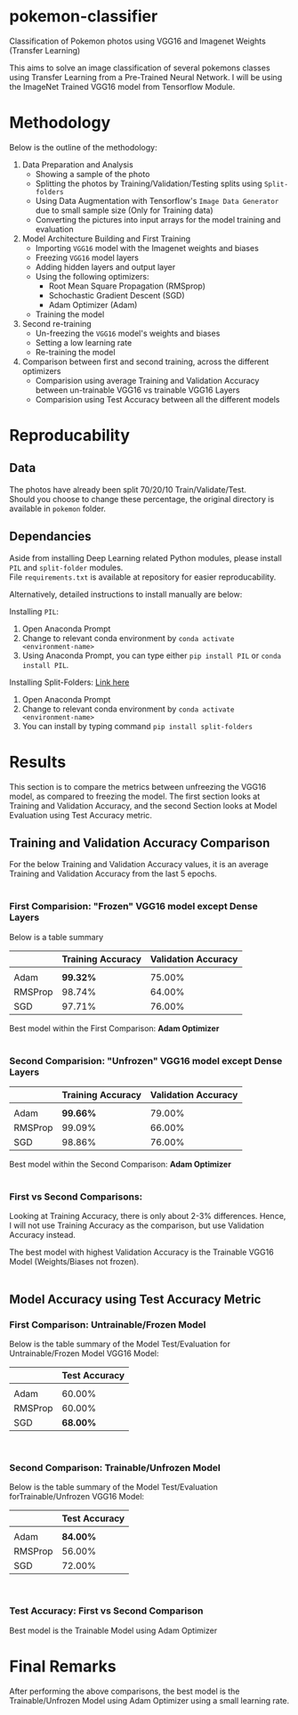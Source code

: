 # pokemon-classifier
 Classification of Pokemon photos using VGG16 and Imagenet Weights (Transfer Learning)

This aims to solve an image classification of several pokemons classes using Transfer Learning from a Pre-Trained Neural Network. I will be using the ImageNet Trained VGG16 model from Tensorflow Module.

# Methodology

Below is the outline of the methodology:

1. Data Preparation and Analysis
    - Showing a sample of the photo
    - Splitting the photos by Training/Validation/Testing splits using `Split-folders`
    - Using Data Augmentation with Tensorflow's `Image Data Generator` due to small sample size (Only for Training data)
    - Converting the pictures into input arrays for the model training and evaluation
2. Model Architecture Building and First Training
    - Importing `VGG16` model with the Imagenet weights and biases
    - Freezing `VGG16` model layers
    - Adding hidden layers and output layer
    - Using the following optimizers:
        - Root Mean Square Propagation (RMSprop) <br>
        - Schochastic Gradient Descent (SGD) <br>
        - Adam Optimizer (Adam) <br>
    - Training the model
3. Second re-training
    - Un-freezing the `VGG16` model's weights and biases
    - Setting a low learning rate
    - Re-training the model
4. Comparison between first and second training, across the different optimizers
    - Comparision using average Training and Validation Accuracy between un-trainable VGG16 vs trainable VGG16 Layers
    - Comparision using Test Accuracy between all the different models


# Reproducability

## Data

The photos have already been split 70/20/10 Train/Validate/Test. <br>
Should you choose to change these percentage, the original directory is available in ```pokemon``` folder. <br>

## Dependancies

Aside from installing Deep Learning related Python modules, please install `PIL` and `split-folder` modules. <br>
File ```requirements.txt``` is available at repository for easier reproducability.

Alternatively, detailed instructions to install manually are below:

Installing `PIL`:
1. Open Anaconda Prompt
2. Change to relevant conda environment by `conda activate <environment-name>`
3. Using Anaconda Prompt, you can type either `pip install PIL` or `conda install PIL`.

Installing Split-Folders: <a href="https://pypi.org/project/split-folders/"> Link here </a>

1. Open Anaconda Prompt
2. Change to relevant conda environment by `conda activate <environment-name>`
3. You can install by typing command `pip install split-folders`


# Results 

This section is to compare the metrics between unfreezing the VGG16 model, as compared to freezing the model. The first section looks at Training and Validation Accuracy, and the second Section looks at Model Evaluation using Test Accuracy metric.

## Training and Validation Accuracy Comparison

For the below Training and Validation Accuracy values, it is an average Training and Validation Accuracy from the last 5 epochs. <br><br>

### First Comparision: "Frozen" VGG16 model except Dense Layers

Below is a table summary

| | Training Accuracy | Validation Accuracy|
| --- | --- | --- |
| | |
| Adam | <b>99.32%</b> | 75.00% |
| RMSProp | 98.74% | 64.00% |
| SGD | 97.71% | 76.00% |

Best model within the First Comparison: <b> Adam Optimizer </b> <br><br>

### Second Comparision: "Unfrozen" VGG16 model except Dense Layers

| | Training Accuracy | Validation Accuracy|
| --- | --- | --- |
| | |
| Adam | <b>99.66%</b> | 79.00% | 
| RMSProp | 99.09% | 66.00% |
| SGD | 98.86% | 76.00% |

Best model within the Second Comparison: <b> Adam Optimizer </b> <br><br>

### First vs Second Comparisons:

Looking at Training Accuracy, there is only about 2-3% differences. Hence, I will not use Training Accuracy as the comparison, but use Validation Accuracy instead. 

The best model with highest Validation Accuracy is the Trainable VGG16 Model (Weights/Biases not frozen). <br><br>

## Model Accuracy using Test Accuracy Metric

### First Comparison: Untrainable/Frozen Model

Below is the table summary of the Model Test/Evaluation for Untrainable/Frozen Model VGG16 Model:
    
| | Test Accuracy | 
| --- | --- |
| | 
| Adam | 60.00% | 
| RMSProp | 60.00% |
| SGD | <b>68.00%</b> | 

<br>

### Second Comparison: Trainable/Unfrozen Model

Below is the table summary of the Model Test/Evaluation forTrainable/Unfrozen VGG16 Model:

| | Test Accuracy | 
| --- | --- |
| | 
| Adam | <b>84.00%</b> | 
| RMSProp | 56.00% |
| SGD | 72.00% | 

<br>

### Test Accuracy: First vs Second Comparison

Best model is the Trainable Model using Adam Optimizer

# Final Remarks

After performing the above comparisons, the best model is the Trainable/Unfrozen Model using Adam Optimizer using a small learning rate. 